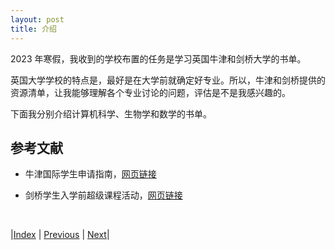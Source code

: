 ```yaml
---
layout: post
title: 介绍
---
```


2023 年寒假，我收到的学校布置的任务是学习英国牛津和剑桥大学的书单。

英国大学学校的特点是，最好是在大学前就确定好专业。所以，牛津和剑桥提供的资源清单，让我能够理解各个专业讨论的问题，评估是不是我感兴趣的。

下面我分别介绍计算机科学、生物学和数学的书单。

## 参考文献

- 牛津国际学生申请指南，[网页链接](https://www.ox.ac.uk/admissions/undergraduate/applying-to-oxford/for-international-students)

- 剑桥学生入学前超级课程活动，[网页链接](https://www.undergraduate.study.cam.ac.uk/super-curricular-activities)

<br/>

|[Index](../../) | [Previous](../1-intro/1-content) | [Next](0-1-cs)|